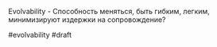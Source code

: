 Evolvability - Способность меняться, быть гибким, легким, минимизируют издержки на сопровождение?

#evolvability 
#draft